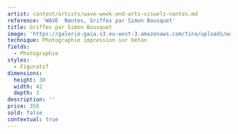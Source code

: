 ```yaml
---
artist: content/artists/wave-week-end-arts-visuels-nantes.md
reference: 'WAVE  Nantes, Griffes par Simon Bousquet'
title: Griffes par Simon Bousquet
image: 'https://galerie-gaia.s3.eu-west-3.amazonaws.com/tina/uploads/wave-nantes/galerie-gaia-simon-collet-griffes.jpg'
technique: Photographie impression sur béton
fields:
  - Photographie
styles:
  - Figuratif
dimensions:
  height: 30
  width: 42
  depth: 3
description: ''
price: 350
sold: false
contextual: true
---
```


